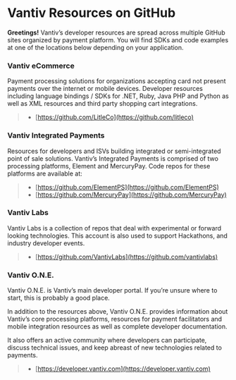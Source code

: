 # Vantiv Resources on GitHub
**Greetings!** Vantiv’s developer resources are spread across multiple GitHub sites organized by payment platform.  You will find SDKs and code examples at one of the locations below depending on your application.
### Vantiv eCommerce
Payment processing solutions for organizations accepting card not present payments over the internet or mobile devices.  Developer resources including language bindings / SDKs for .NET, Ruby, Java PHP and Python as well as XML resources and third party shopping cart integrations.

> * [https://github.com/LitleCo](https://github.com/litleco)
### Vantiv Integrated Payments
Resources for developers and ISVs building integrated or semi-integrated point of sale solutions.  Vantiv’s Integrated Payments is comprised of two processing platforms, Element and MercuryPay.  Code repos for these platforms are available at:

> * [https://github.com/ElementPS](https://github.com/ElementPS)
> * [https://github.com/MercuryPay](https://github.com/MercuryPay)
### Vantiv Labs
Vantiv Labs is a collection of repos that deal with experimental or forward looking technologies.  This account is also used to support Hackathons, and industry developer events.

> * [https://github.com/VantivLabs](https://github.com/vantivlabs)
### Vantiv O.N.E.
Vantiv O.N.E. is Vantiv’s main developer portal. If you’re unsure where to start, this is probably a good place. 

In addition to the resources above, Vantiv O.N.E. provides information about Vantiv’s core processing platforms, resources for payment facilitators and mobile integration resources as well as complete developer documentation. 

It also offers an active community where developers can participate, discuss technical issues, and keep abreast of new technologies related to payments.
> * [https://developer.vantiv.com](https://developer.vantiv.com)



